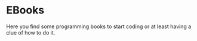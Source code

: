 # EBooks
Here you find some programming books to start coding or at least having a clue of how to do it. 
